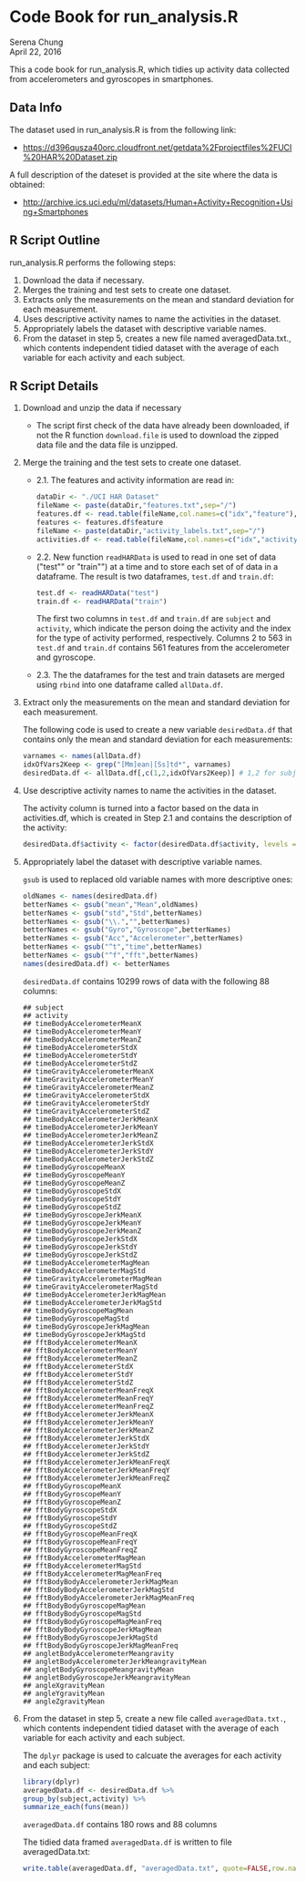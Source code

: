 # Code Book for run_analysis.R
Serena Chung  
April 22, 2016  



This a code book for run_analysis.R, which tidies up activity data collected from accelerometers and gyroscopes in smartphones.

## Data Info

The dataset used in run_analysis.R is from the following link:

  - https://d396qusza40orc.cloudfront.net/getdata%2Fprojectfiles%2FUCI%20HAR%20Dataset.zip

A full description of the dateset is provided at the site where the data is obtained:

  - http://archive.ics.uci.edu/ml/datasets/Human+Activity+Recognition+Using+Smartphones

## R Script  Outline

run_analysis.R performs the following steps:

1. Download the data if necessary.
2. Merges the training and test sets to create one dataset.
3. Extracts only the measurements on the mean and standard deviation for each measurement.
4. Uses descriptive activity names to name the activities in the dataset.
5. Appropriately labels the dataset with descriptive variable names.
6. From the dataset in step 5, creates a new file named averagedData.txt., which contents independent tidied dataset with the average of each variable for each activity and each subject.

## R Script Details

1. Download and unzip the data if necessary
    * The script first check of the data have already been downloaded, if not the R function `download.file` is used to download the zipped data file and the data file is unzipped.


2. Merge the training and the test sets to create one dataset.

    * 2.1\.  The features and activity information are read in:
        
        ```r
        dataDir <- "./UCI HAR Dataset"
        fileName <- paste(dataDir,"features.txt",sep="/")
        features.df <- read.table(fileName,col.names=c("idx","feature"),stringsAsFactors = FALSE)
        features <- features.df$feature
        fileName <- paste(dataDir,"activity_labels.txt",sep="/")
        activities.df <- read.table(fileName,col.names=c("idx","activity"),stringsAsFactors = FALSE)
        ```
    * 2.2\. New function `readHARData` is used to read in one set of data ("test"" or "train"") at a time and to store each set of of data in a dataframe. The result is two dataframes, `test.df` and `train.df`:
        
        ```r
        test.df <- readHARData("test")
        train.df <- readHARData("train")
        ```
    
        The first two columns in `test.df` and `train.df` are `subject` and `activity`, which indicate the person doing the activity and the index for the type of activity performed, respectively.  Columns 2 to 563 in `test.df` and `train.df` contains 561 features from the accelerometer and gyroscope.
        
    * 2.3\. The the dataframes for the test and train datasets are merged using `rbind` into one dataframe called `allData.df`.
    
3. Extract only the measurements on the mean and standard deviation for each measurement.

    The following code is used to create a new variable `desiredData.df` that contains only the mean and standard deviation for each measurements:
    
    ```r
    varnames <- names(allData.df) 
    idxOfVars2Keep <- grep("[Mm]ean|[Ss]td*", varnames)
    desiredData.df <- allData.df[,c(1,2,idxOfVars2Keep)] # 1,2 for subject and activity columns
    ```


4. Use descriptive activity names to name the activities in the dataset.

    The activity column is turned into a factor based on the data in activities.df, which is created in Step 2.1 and contains the description of the activity:
    
    ```r
    desiredData.df$activity <- factor(desiredData.df$activity, levels = activities.df$idx, labels = activities.df$activity)
    ```
    
    
5. Appropriately label the dataset with descriptive variable names.

    `gsub` is used to replaced old variable names with more descriptive ones:

    
    ```r
    oldNames <- names(desiredData.df)
    betterNames <- gsub("mean","Mean",oldNames)
    betterNames <- gsub("std","Std",betterNames)
    betterNames <- gsub("\\.","",betterNames)
    betterNames <- gsub("Gyro","Gyroscope",betterNames)
    betterNames <- gsub("Acc","Accelerometer",betterNames)
    betterNames <- gsub("^t","time",betterNames)
    betterNames <- gsub("^f","fft",betterNames)
    names(desiredData.df) <- betterNames
    ```

    `desiredData.df` contains 10299 rows of data with the following 88 columns:

    
    ```
    ## subject 
    ## activity 
    ## timeBodyAccelerometerMeanX 
    ## timeBodyAccelerometerMeanY 
    ## timeBodyAccelerometerMeanZ 
    ## timeBodyAccelerometerStdX 
    ## timeBodyAccelerometerStdY 
    ## timeBodyAccelerometerStdZ 
    ## timeGravityAccelerometerMeanX 
    ## timeGravityAccelerometerMeanY 
    ## timeGravityAccelerometerMeanZ 
    ## timeGravityAccelerometerStdX 
    ## timeGravityAccelerometerStdY 
    ## timeGravityAccelerometerStdZ 
    ## timeBodyAccelerometerJerkMeanX 
    ## timeBodyAccelerometerJerkMeanY 
    ## timeBodyAccelerometerJerkMeanZ 
    ## timeBodyAccelerometerJerkStdX 
    ## timeBodyAccelerometerJerkStdY 
    ## timeBodyAccelerometerJerkStdZ 
    ## timeBodyGyroscopeMeanX 
    ## timeBodyGyroscopeMeanY 
    ## timeBodyGyroscopeMeanZ 
    ## timeBodyGyroscopeStdX 
    ## timeBodyGyroscopeStdY 
    ## timeBodyGyroscopeStdZ 
    ## timeBodyGyroscopeJerkMeanX 
    ## timeBodyGyroscopeJerkMeanY 
    ## timeBodyGyroscopeJerkMeanZ 
    ## timeBodyGyroscopeJerkStdX 
    ## timeBodyGyroscopeJerkStdY 
    ## timeBodyGyroscopeJerkStdZ 
    ## timeBodyAccelerometerMagMean 
    ## timeBodyAccelerometerMagStd 
    ## timeGravityAccelerometerMagMean 
    ## timeGravityAccelerometerMagStd 
    ## timeBodyAccelerometerJerkMagMean 
    ## timeBodyAccelerometerJerkMagStd 
    ## timeBodyGyroscopeMagMean 
    ## timeBodyGyroscopeMagStd 
    ## timeBodyGyroscopeJerkMagMean 
    ## timeBodyGyroscopeJerkMagStd 
    ## fftBodyAccelerometerMeanX 
    ## fftBodyAccelerometerMeanY 
    ## fftBodyAccelerometerMeanZ 
    ## fftBodyAccelerometerStdX 
    ## fftBodyAccelerometerStdY 
    ## fftBodyAccelerometerStdZ 
    ## fftBodyAccelerometerMeanFreqX 
    ## fftBodyAccelerometerMeanFreqY 
    ## fftBodyAccelerometerMeanFreqZ 
    ## fftBodyAccelerometerJerkMeanX 
    ## fftBodyAccelerometerJerkMeanY 
    ## fftBodyAccelerometerJerkMeanZ 
    ## fftBodyAccelerometerJerkStdX 
    ## fftBodyAccelerometerJerkStdY 
    ## fftBodyAccelerometerJerkStdZ 
    ## fftBodyAccelerometerJerkMeanFreqX 
    ## fftBodyAccelerometerJerkMeanFreqY 
    ## fftBodyAccelerometerJerkMeanFreqZ 
    ## fftBodyGyroscopeMeanX 
    ## fftBodyGyroscopeMeanY 
    ## fftBodyGyroscopeMeanZ 
    ## fftBodyGyroscopeStdX 
    ## fftBodyGyroscopeStdY 
    ## fftBodyGyroscopeStdZ 
    ## fftBodyGyroscopeMeanFreqX 
    ## fftBodyGyroscopeMeanFreqY 
    ## fftBodyGyroscopeMeanFreqZ 
    ## fftBodyAccelerometerMagMean 
    ## fftBodyAccelerometerMagStd 
    ## fftBodyAccelerometerMagMeanFreq 
    ## fftBodyBodyAccelerometerJerkMagMean 
    ## fftBodyBodyAccelerometerJerkMagStd 
    ## fftBodyBodyAccelerometerJerkMagMeanFreq 
    ## fftBodyBodyGyroscopeMagMean 
    ## fftBodyBodyGyroscopeMagStd 
    ## fftBodyBodyGyroscopeMagMeanFreq 
    ## fftBodyBodyGyroscopeJerkMagMean 
    ## fftBodyBodyGyroscopeJerkMagStd 
    ## fftBodyBodyGyroscopeJerkMagMeanFreq 
    ## angletBodyAccelerometerMeangravity 
    ## angletBodyAccelerometerJerkMeangravityMean 
    ## angletBodyGyroscopeMeangravityMean 
    ## angletBodyGyroscopeJerkMeangravityMean 
    ## angleXgravityMean 
    ## angleYgravityMean 
    ## angleZgravityMean
    ```


6. From the dataset in step 5, create a new file called `averagedData.txt.`, which contents independent tidied dataset with the average of each variable for each activity and each subject.

    The `dplyr` package is used to calcuate the averages for each activity and each subject:
    
    ```r
    library(dplyr)
    averagedData.df <- desiredData.df %>%
    group_by(subject,activity) %>%
    summarize_each(funs(mean))
    ```

    `averagedData.df` contains 180 rows and 88 columns
    
    The tidied data framed `averagedData.df` is written to file averagedData.txt:
    
    
    ```r
    write.table(averagedData.df, "averagedData.txt", quote=FALSE,row.name=FALSE)
    ```
